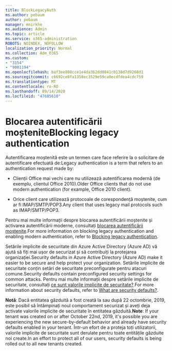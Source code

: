 ```yaml
---
title: BlockLegacyAuth
ms.author: pebaum
author: pebaum
manager: mnirkhe
ms.audience: Admin
ms.topic: article
ms.service: o365-administration
ROBOTS: NOINDEX, NOFOLLOW
localization_priority: Normal
ms.collection: Adm_O365
ms.custom:
- "3154"
- "9001194"
ms.openlocfilehash: baf3ee808cce1e4da362dd0841c0138d7d9268d1
ms.sourcegitcommit: c6692ce0fa1358ec3529e59ca0ecdfdea4cdc759
ms.translationtype: MT
ms.contentlocale: ro-RO
ms.lasthandoff: 09/14/2020
ms.locfileid: "47685610"
---
```

# <a name="blocking-legacy-authentication"></a><span data-ttu-id="06973-102">Blocarea autentificării moștenite</span><span class="sxs-lookup"><span data-stu-id="06973-102">Blocking legacy authentication</span></span>

<span data-ttu-id="06973-103">Autentificarea moștenită este un termen care face referire la o solicitare de autentificare efectuată de:</span><span class="sxs-lookup"><span data-stu-id="06973-103">Legacy authentication is a term that refers to an authentication request made by:</span></span>

- <span data-ttu-id="06973-104">Clienții Office mai vechi care nu utilizează autentificarea modernă (de exemplu, clientul Office 2010).</span><span class="sxs-lookup"><span data-stu-id="06973-104">Older Office clients that do not use modern authentication (for example, Office 2010 client).</span></span>

- <span data-ttu-id="06973-105">Orice client care utilizează protocoale de corespondență moștenite, cum ar fi IMAP/SMTP/POP3.</span><span class="sxs-lookup"><span data-stu-id="06973-105">Any client that uses legacy mail protocols such as IMAP/SMTP/POP3.</span></span>

<span data-ttu-id="06973-106">Pentru mai multe informații despre blocarea autentificării moștenite și activarea autentificării moderne, consultați [blocarea autentificării moștenite](https://docs.microsoft.com/azure/active-directory/conditional-access/concept-conditional-access-block-legacy-authentication).</span><span class="sxs-lookup"><span data-stu-id="06973-106">For more information on blocking legacy authentication and enabling modern authentication, refer to [Blocking legacy authentication](https://docs.microsoft.com/azure/active-directory/conditional-access/concept-conditional-access-block-legacy-authentication).</span></span>

<span data-ttu-id="06973-107">Setările implicite de securitate din Azure Active Directory (Azure AD) vă ajută să fiți mai ușor de securizat și să contribuiți la protejarea organizației.</span><span class="sxs-lookup"><span data-stu-id="06973-107">Security defaults in Azure Active Directory (Azure AD) make it easier to be secure and help protect your organization.</span></span> <span data-ttu-id="06973-108">Setările implicite de securitate conțin setări de securitate preconfigurate pentru atacuri comune.</span><span class="sxs-lookup"><span data-stu-id="06973-108">Security defaults contain preconfigured security settings for common attacks.</span></span>
<span data-ttu-id="06973-109">Pentru mai multe informații despre setările implicite de securitate, consultați [ce sunt valorile implicite de securitate?](https://docs.microsoft.com/azure/active-directory/fundamentals/concept-fundamentals-security-defaults).</span><span class="sxs-lookup"><span data-stu-id="06973-109">For more information about security defaults, refer to [What are security defaults?](https://docs.microsoft.com/azure/active-directory/fundamentals/concept-fundamentals-security-defaults).</span></span> 

<span data-ttu-id="06973-110">**Notă**: Dacă entitatea găzduită a fost creată la sau după 22 octombrie, 2019, este posibil să întâmpinați noul comportament securizat și aveți deja activate valorile implicite de securitate în entitatea găzduită.</span><span class="sxs-lookup"><span data-stu-id="06973-110">**Note**:  If your tenant was created on or after October 22nd, 2019, it's possible you are experiencing the new secure-by-default behavior and already have security defaults enabled in your tenant.</span></span>  <span data-ttu-id="06973-111">Într-un efort de a proteja toți utilizatorii, valorile implicite de securitate sunt derulate pentru toate entitățile găzduite noi create.</span><span class="sxs-lookup"><span data-stu-id="06973-111">In an effort to protect all of our users, security defaults is being rolled out to all new tenants created.</span></span>
